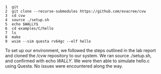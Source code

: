     1  git
    2  git clone --recurse-submodules https://github.com/evacree/cvw
    3  cd cvw
    4  source ./setup.sh
    5  echo $WALLY$
    6  cd examples/C/hello
    7  ls
    8  make
    9  wsim --sim questa rv64gc --elf hello

To set up our environment, we followed the steps outlined in the lab report and
cloned the /cvw repository to our system. We ran source ./setup.sh, and confirmed
with echo $WALLY$. We were then able to simulate hello.c using Questa. No issues were
encountered along the way.